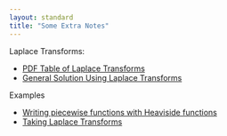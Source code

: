 ```yaml
---
layout: standard
title: "Some Extra Notes"
---
```


Laplace Transforms:

- [PDF Table of Laplace Transforms](LaplaceTransforms/Laplace.Transform.Table.pdf)
- [General Solution Using Laplace Transforms](LaplaceTransforms/genSoln.md)

Examples

- [Writing piecewise functions with Heaviside functions](LaplaceTransforms/stepExamples.md)
- [Taking Laplace Transforms](LaplaceTransforms/forwardExamples)

